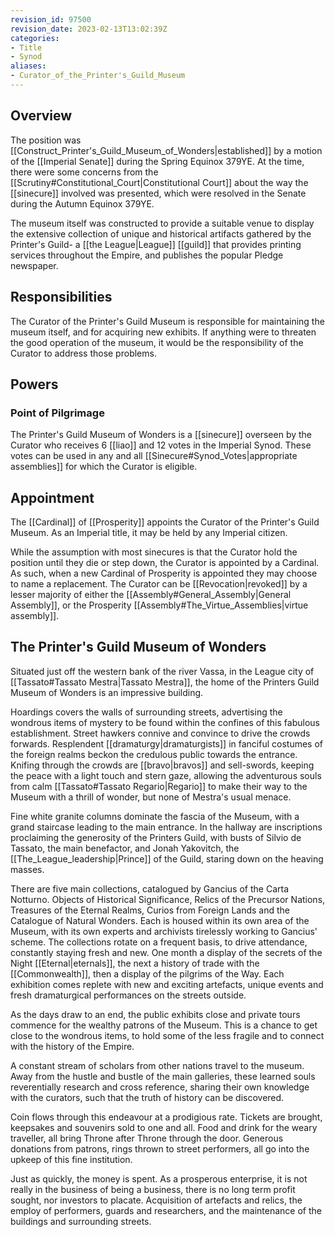```yaml
---
revision_id: 97500
revision_date: 2023-02-13T13:02:39Z
categories:
- Title
- Synod
aliases:
- Curator_of_the_Printer's_Guild_Museum
---
```


## Overview
The position was [[Construct_Printer's_Guild_Museum_of_Wonders|established]] by a motion of the [[Imperial Senate]] during the Spring Equinox 379YE. At the time, there were some concerns from the [[Scrutiny#Constitutional_Court|Constitutional Court]] about the way the [[sinecure]] involved was presented, which were resolved in the Senate during the Autumn Equinox 379YE.

The museum itself was constructed to provide a suitable venue to display the extensive collection of unique and historical artifacts gathered by the Printer's Guild- a [[the League|League]] [[guild]] that provides printing services throughout the Empire, and publishes the popular Pledge newspaper. 
## Responsibilities
The Curator of the Printer's Guild Museum is responsible for maintaining the museum itself, and for acquiring new exhibits. If anything were to threaten the good operation of the museum, it would be the responsibility of the Curator to address those problems.
## Powers
### Point of Pilgrimage
The Printer's Guild Museum of Wonders is a [[sinecure]] overseen by the Curator who receives 6 [[liao]] and 12 votes in the Imperial Synod. These votes can be used in any and all [[Sinecure#Synod_Votes|appropriate assemblies]] for which the Curator is eligible.
## Appointment
The [[Cardinal]] of [[Prosperity]] appoints the Curator of the Printer's Guild Museum. As an Imperial title, it may be held by any Imperial citizen. 

While the assumption with most sinecures is that the Curator hold the position until they die or step down, the Curator is appointed by a Cardinal. As such, when a new Cardinal of Prosperity is appointed they may choose to name a replacement. The Curator can be [[Revocation|revoked]] by a lesser majority of either the [[Assembly#General_Assembly|General Assembly]], or the Prosperity [[Assembly#The_Virtue_Assemblies|virtue assembly]].

## The Printer's Guild Museum of Wonders
Situated just off the western bank of the river Vassa, in the League city of [[Tassato#Tassato Mestra|Tassato Mestra]], the home of the Printers Guild Museum of Wonders is an impressive building.

Hoardings covers the walls of surrounding streets, advertising the wondrous items of mystery to be found within the confines of this fabulous establishment. Street hawkers connive and convince to drive the crowds forwards. Resplendent [[dramaturgy|dramaturgists]] in fanciful costumes of the foreign realms beckon the credulous public towards the entrance. Knifing through the crowds are [[bravo|bravos]] and sell-swords, keeping the peace with a light touch and stern gaze, allowing the adventurous souls from calm [[Tassato#Tassato Regario|Regario]] to make their way to the Museum with a thrill of wonder, but none of Mestra's usual menace.

Fine white granite columns dominate the fascia of the Museum, with a grand staircase leading to the main entrance. In the hallway are inscriptions proclaiming the generosity of the Printers Guild, with busts of Silvio de Tassato, the main benefactor, and Jonah Yakovitch, the [[The_League_leadership|Prince]] of the Guild, staring down on the heaving masses.

There are five main collections, catalogued by Gancius of the Carta Notturno. Objects of Historical Significance, Relics of the Precursor Nations, Treasures of the Eternal Realms, Curios from Foreign Lands and the Catalogue of Natural Wonders. Each is housed within its own area of the Museum, with its own experts and archivists tirelessly working to Gancius' scheme. The collections rotate on a frequent basis, to drive attendance, constantly staying fresh and new. One month a display of the secrets of the Night [[Eternal|eternals]], the next a history of trade with the [[Commonwealth]], then a display of the pilgrims of the Way. Each exhibition comes replete with new and exciting artefacts, unique events and fresh dramaturgical performances on the streets outside.

As the days draw to an end, the public exhibits close and private tours commence for the wealthy patrons of the Museum. This is a chance to get close to the wondrous items, to hold some of the less fragile and to connect with the history of the Empire.

A constant stream of scholars from other nations travel to the museum. Away from the hustle and bustle of the main galleries, these learned souls reverentially research and cross reference, sharing their own knowledge with the curators, such that the truth of history can be discovered.

Coin flows through this endeavour at a prodigious rate. Tickets are brought, keepsakes and souvenirs sold to one and all. Food and drink for the weary traveller, all bring Throne after Throne through the door. Generous donations from patrons, rings thrown to street performers, all go into the upkeep of this fine institution.

Just as quickly, the money is spent. As a prosperous enterprise, it is not really in the business of being a business, there is no long term profit sought, nor investors to placate. Acquisition of artefacts and relics, the employ of performers, guards and researchers, and the maintenance of the buildings and surrounding streets.


 


